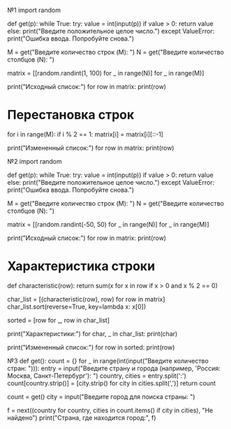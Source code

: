 №1
import random

def get(p):
    while True:
        try:
            value = int(input(p))
            if value > 0:
                return value
            else:
                print("Введите положительное целое число.")
        except ValueError:
            print("Ошибка ввода. Попробуйте снова.")

M = get("Введите количество строк (M): ")
N = get("Введите количество столбцов (N): ")

matrix = [[random.randint(1, 100) for _ in range(N)] for _ in range(M)]

print("Исходный список:")
for row in matrix:
    print(row)

# Перестановка строк
for i in range(M):
    if i % 2 == 1:
        matrix[i] = matrix[i][::-1]

print("Измененный список:")
for row in matrix:
    print(row)


№2
import random

def get(p):
    while True:
        try:
            value = int(input(p))
            if value > 0:
                return value
            else:
                print("Введите положительное целое число.")
        except ValueError:
            print("Ошибка ввода. Попробуйте снова.")

M = get("Введите количество строк (M): ")
N = get("Введите количество столбцов (N): ")

matrix = [[random.randint(-50, 50) for _ in range(N)] for _ in range(M)]

print("Исходный список:")
for row in matrix:
    print(row)

# Характеристика строки
def characteristic(row):
    return sum(x for x in row if x > 0 and x % 2 == 0)

char_list = [(characteristic(row), row) for row in matrix]
char_list.sort(reverse=True, key=lambda x: x[0])

sorted = [row for _, row in char_list]

print("Характеристики:")
for char, _ in char_list:
    print(char)

print("Измененный список:")
for row in sorted:
    print(row)

№3
def get():
    count = {}
    for _ in range(int(input("Введите количество стран: "))):
        entry = input("Введите страну и города (например, 'Россия: Москва, Санкт-Петербург'): ")
        country, cities = entry.split(':')
        count[country.strip()] = [city.strip() for city in cities.split(',')]
    return count

count = get()
city = input("Введите город для поиска страны: ")

f = next((country for country, cities in count.items() if city in cities), "Не найдено")
print("Страна, где находится город:", f)